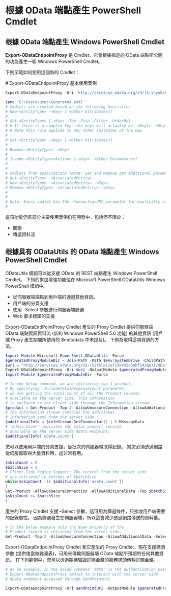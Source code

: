 # 根據 OData 端點產生 PowerShell Cmdlet
根據 OData 端點產生 Windows PowerShell Cmdlet
--------------------------------------------------------------

**Export-ODataEndpointProxy** 是 Cmdlet，它會根據指定的 OData 端點所公開的功能產生一組 Windows PowerShell Cmdlet。

下例示範如何使用這個新的 Cmdlet：

\# Export-ODataEndpointProxy 基本使用案例

```powershell
Export-ODataEndpointProxy -Uri 'http://services.odata.org/v3/(S(snyobsk1hhutkb2yulwldgf1))/odata/odata.svc' -OutputModule C:\Users\user\Generated.psd1

ipmo 'C:\Users\user\Generated.psd1'
# Cmdlets are created based on the following heuristics
# New-<EntityType> -<Key> [-<Other Attributes>]
#
# Get-<EntityType> [-<Key> -Top –Skip –Filter -OrderBy]
# # If there is a complex key, the keys will actually be -<Key1> -<Key2>…
# # Note this rule applies to any other instances of the key
#
# Set-<EntityType> -<Key> [-<Other Attributes>]
#
# Remove-<EntityType> -<Key>
#
# Invoke-<EntityType><Action> [-<Key> -<Other Parameters>]
#
#
# Cmdlets from associations (Note: Get and Remove get additional parameter sets)
# Get-<EntityType> -<AssociatedEntity>
# New-<EntityType> -<AssociatedEntity> -<Key>
# Remove-<EntityType> -<AssociatedEntity> -<Key>
#
#
# Note: Every cmdlet has the –ConnectionURI parameter for explicitly setting the URI of the endpoint. This normally uses the same address that you gave the Export-ODataEndpointProxy cmdlet, but can be overridden in this fashion for the sake of similar endpoints.
#
```

這項功能仍有部分主要使用案例仍在開發中，包括但不限於：
-   關聯
-   傳遞資料流

根據具有 ODataUtils 的 OData 端點產生 Windows PowerShell Cmdlet
------------------------------------------------------------------------------
ODataUtils 模組可以從支援 OData 的 REST 端點產生 Windows PowerShell Cmdlet。 下列的累加增強功能位在 Microsoft.PowerShell.ODataUtils Windows PowerShell 模組中。
-   從伺服器端端點到用戶端的通道其他資訊。
-   用戶端的分頁支援
-   使用 -Select 參數進行伺服器端篩選
-   Web 要求標頭的支援

Export-ODataEndPointProxy Cmdlet 產生的 Proxy Cmdlet 提供伺服器端 OData 端點資訊資料流 (新的 Windows PowerShell 5.0 功能) 的其他資訊 (用戶端 Proxy 產生期間所使用的 $metadata 中未提及)。 下例為取得這項資訊的方法。
```powershell
Import-Module Microsoft.PowerShell.ODataUtils -Force
$generatedProxyModuleDir = Join-Path -Path $env:SystemDrive -ChildPath 'ODataDemoProxy'
$uri = "http://services.odata.org/V3/(S(fhleiief23wrm5a5nhf542q5))/OData/OData.svc/"
Export-ODataEndpointProxy -Uri $uri -OutputModule $generatedProxyModuleDir -Force -AllowUnSecureConnection -Verbose -AllowClobber
Import-Module $generatedProxyModuleDir -Force

# In the below command, we are retrieving top 1 product.
# By specifying -IncludeTotalResponseCount parameter,
# we are getting the total count of all the Product records
# available on the server side. This information
# is surfaced on the client side through the Information stream.
$product = Get-Product -Top 1 -AllowUnsecureConnection -AllowAdditionalData -IncludeTotalResponseCount -InformationVariable infoStream
# The Information stream contains the additional
# information sent from the server side.
$additionalInfo = $infoStream.GetEnumerator() | % MessageData
# 'Odata.Count' indicates the total product records
# available on the server side Odata endpoint.
$additionalInfo['odata.count']
```

您可以使用用戶端的分頁支援，從批次的伺服器端取得記錄。 當您必須透過網路從伺服器取得大量資料時，這非常有用。
```powershell
$skipCount = 0
$batchSize = 3
# Client-Side Paging Support: The records from the server side
# are retrieved in batches of $batchSize
while($skipCount -le $additionalInfo['odata.count'])
{
Get-Product -AllowUnsecureConnection -AllowAdditionalData -Top $batchSize -Skip $skipCount
$skipCount += $batchSize
}
```

產生的 Proxy Cmdlet 支援 –Select 參數，這可用為篩選條件，只接收用戶端需要的記錄屬性。 因為篩選發生在伺服器端，所以這會減少透過網路傳送的資料量。
```powershell
# In the below example only the Name property of the
# Product record is retrieved from the server side.
Get-Product -Top 2 -AllowUnsecureConnection -AllowAdditionalData -Select Name
```

Export-ODataEndpointProxy Cmdlet 和它產生的 Proxy Cmdlet，現在支援標頭參數 (提供值當做雜湊表)，可用來傳輸伺服器端 OData 端點所預期的任何其他資訊。 在下列範例中，您可以透過期待驗證訂閱金鑰的服務標頭傳輸訂閱金鑰。
```powershell
# As an example, in the below command 'XXXX' is the authentication used by the
# Export-ODataEndpointProxy cmdlet to interact with the server-side
# OData endpoint accessed through $endPointUri.

Export-ODataEndpointProxy -Uri $endPointUri -OutputModule $generatedProxyModuleDir -Force -AllowUnSecureConnection -Verbose -Headers @{'subscription-key'='XXXX'}
```


<!--HONumber=Jun16_HO4-->


